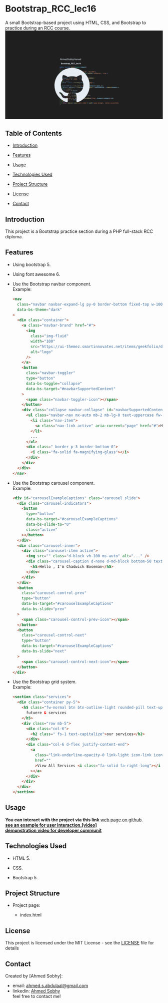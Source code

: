 # Bootstrap_RCC_lec16

A small Bootstrap-based project using HTML, CSS, and Bootstrap to practice during an RCC course.
![](repo-image/name.png)

## Table of Contents

- [Introduction](#introduction)
- [Features](#features)
- [Usage](#usage)
- [Technologies Used](#technologies-used)
- [Project Structure](#project-structure)
- [License](#license)
- [Contact](#contact)

  <!-- intro -->

## Introduction

This project is a Bootstrap practice section during a PHP full-stack RCC diploma.

  <!-- technologies was used with links if available -->

## Features

- Using bootstrap 5.
- Using font awesome 6.
- Use the Bootstrap navbar component.
  <br>
  Example:

  ```html
  <nav
    class="navbar navbar-expand-lg py-0 border-bottom fixed-top w-100  bg-dark "
    data-bs-theme="dark"
  >
    <div class="container">
      <a class="navbar-brand" href="#">
        <img
          class="img-fluid"
          width="100"
          src="https://ui-themez.smartinnovates.net/items/geekfolio/dark/assets/imgs/logo-light.png"
          alt="logo"
        />
      </a>
      <button
        class="navbar-toggler"
        type="button"
        data-bs-toggle="collapse"
        data-bs-target="#navbarSupportedContent"
      >
        <span class="navbar-toggler-icon"></span>
      </button>
      <div class="collapse navbar-collapse" id="navbarSupportedContent">
        <ul class="navbar-nav mx-auto mb-2 mb-lg-0 text-uppercase fw-bold">
          <li class="nav-item">
            <a class="nav-link active" aria-current="page" href="#">Home</a>
          </li>
          ...
        </ul>
        <div class=" border p-3 border-bottom-0">
          <i class="fa-solid fa-magnifying-glass"></i>
        </div>
      </div>
    </div>
  </nav>
  ```

- Use the Bootstrap carousel component.
  <br>
  Example:

  ```html
  <div id="carouselExampleCaptions" class="carousel slide">
    <div class="carousel-indicators">
      <button
        type="button"
        data-bs-target="#carouselExampleCaptions"
        data-bs-slide-to="0"
        class="active"
      ></button>
    </div>
    <div class="carousel-inner">
      <div class="carousel-item active">
        <img src="" class="d-block vh-100 ms-auto" alt="..." />
        <div class="carousel-caption d-none d-md-block bottom-50 text-start">
          <h5>Hello , I'm Chadwick Boseman</h5>
        </div>
      </div>
    </div>
    <button
      class="carousel-control-prev"
      type="button"
      data-bs-target="#carouselExampleCaptions"
      data-bs-slide="prev"
    >
      <span class="carousel-control-prev-icon"></span>
    </button>
    <button
      class="carousel-control-next"
      type="button"
      data-bs-target="#carouselExampleCaptions"
      data-bs-slide="next"
    >
      <span class="carousel-control-next-icon"></span>
    </button>
  </div>
  ```

- Use the Bootstrap grid system.
  <br>
  Example:

  ```html
  <section class="services">
    <div class="container py-5">
      <h5 class="fw-normal btn btn-outline-light rounded-pill text-uppercase">
        futuere & services
      </h5>
      <div class="row mb-5">
        <div class="col-6">
          <h2 class=" fs-1 text-capitalize">our services</h2>
        </div>
        <div class="col-6 d-flex justify-content-end">
          <a
            class="link-underline-opacity-0 link-light icon-link icon-link-hover link-underline-opacity-50-hover"
            href=""
            >View All Services <i class="fa-solid fa-right-long"></i
          ></a>
        </div>
      </div>
    </div>
  </section>
  ```

    <!-- usage or how to interact with this technologies like api end points and what they do -->

## Usage

**You can interact with the project via this link**
[web page on github](https://ahmedsobhyhamed.github.io/Bootstrap_RCC_lec16/).
<br>
**[see an example for user interaction.[video]](https://youtube.com)**
<br>
**[demonstration video for developer communit](https://www.youtube.com)**

## Technologies Used

- HTML 5.
- CSS.
- Bootstrap 5.

  <!-- about the project and a digram of how it work -->

## Project Structure

- Project page:
  - index.html

    <!-- licance -->

## License

This project is licensed under the MIT License - see the [LICENSE](/LICENSE) file for details

  <!-- contacts -->

## Contact

Created by [Ahmed Sobhy]:

- email: [ahmed.s.abdulaal@gmail.com](mailto:ahmed.s.abdulaal@gmail.com)
- linkedin: [Ahmed Sobhy](https://www.linkedin.com/in/ahmed-sobhy-b824b7201/)
  <br>
  feel free to contact me!

